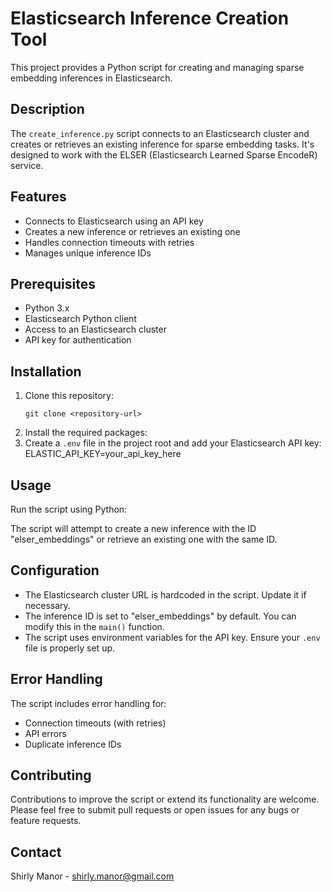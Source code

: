 # Elasticsearch Inference Creation Tool

This project provides a Python script for creating and managing sparse embedding inferences in Elasticsearch.

## Description

The `create_inference.py` script connects to an Elasticsearch cluster and creates or retrieves an existing inference for sparse embedding tasks. It's designed to work with the ELSER (Elasticsearch Learned Sparse EncodeR) service.

## Features

- Connects to Elasticsearch using an API key
- Creates a new inference or retrieves an existing one
- Handles connection timeouts with retries
- Manages unique inference IDs

## Prerequisites

- Python 3.x
- Elasticsearch Python client
- Access to an Elasticsearch cluster
- API key for authentication

## Installation

1. Clone this repository:
   ```
   git clone <repository-url>
   ```
2. Install the required packages:
3. Create a `.env` file in the project root and add your Elasticsearch API key:
ELASTIC_API_KEY=your_api_key_here
## Usage

Run the script using Python:

The script will attempt to create a new inference with the ID "elser_embeddings" or retrieve an existing one with the same ID.

## Configuration

- The Elasticsearch cluster URL is hardcoded in the script. Update it if necessary.
- The inference ID is set to "elser_embeddings" by default. You can modify this in the `main()` function.
- The script uses environment variables for the API key. Ensure your `.env` file is properly set up.

## Error Handling

The script includes error handling for:
- Connection timeouts (with retries)
- API errors
- Duplicate inference IDs

## Contributing

Contributions to improve the script or extend its functionality are welcome. Please feel free to submit pull requests or open issues for any bugs or feature requests.


## Contact

Shirly Manor - shirly.manor@gmail.com
